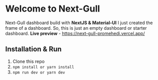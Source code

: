 # Welcome to Next-Gull

Next-Gull dashboard build with **NextJS & Material-UI** 
I just created the frame of a dashboard. So, this is just an empty dashboard or starter dashboard.
**Live preview** - https://next-gull-promehedi.vercel.app/


## Installation & Run
 1. Clone this repo
 2. `npm install or yarn install`
 3. `npm run dev or yarn dev`